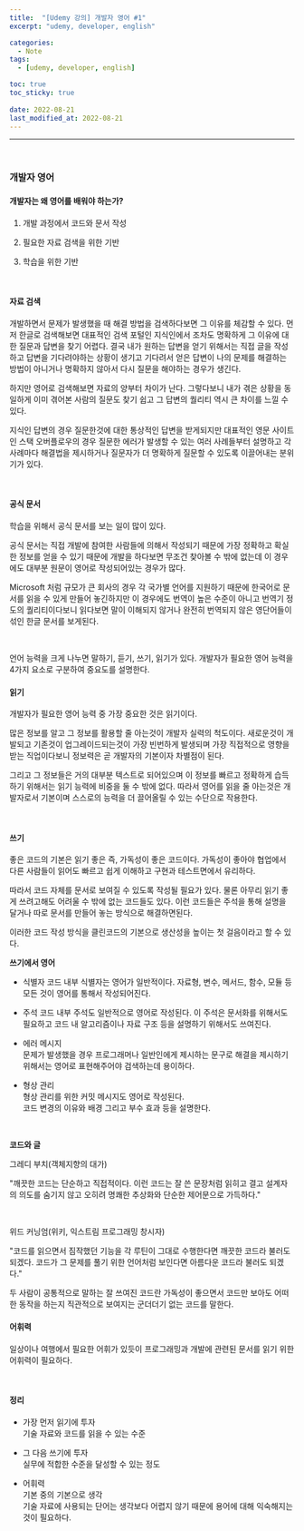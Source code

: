 ```yaml
---
title:  "[Udemy 강의] 개발자 영어 #1"
excerpt: "udemy, developer, english"

categories:
  - Note
tags:
  - [udemy, developer, english]

toc: true
toc_sticky: true
 
date: 2022-08-21 
last_modified_at: 2022-08-21
---
```


***

<br>

### 개발자 영어

#### 개발자는 왜 영어를 배워야 하는가?  

1. 개발 과정에서 코드와 문서 작성  

2. 필요한 자료 검색을 위한 기반

3. 학습을 위한 기반  


<br>

#### 자료 검색

개발하면서 문제가 발생했을 때 해결 방법을 검색하다보면 그 이유를 체감할 수 있다. 먼저 한글로 검색해보면 대표적인 검색 포털인 지식인에서 조차도 명확하게 그 이유에 대한 질문과 답변을 찾기 어렵다. 결국 내가 원하는 답변을 얻기 위해서는 직접 글을 작성하고 답변을 기다려야하는 상황이 생기고 기다려서 얻은 답변이 나의 문제를 해결하는 방법이 아니거나 명확하지 않아서 다시 질문을 해야하는 경우가 생긴다.  

하지만 영어로 검색해보면 자료의 양부터 차이가 난다. 그렇다보니 내가 겪은 상황을 동일하게 이미 겪어본 사람의 질문도 찾기 쉽고 그 답변의 퀄리티 역시 큰 차이를 느낄 수 있다. 

지식인 답변의 경우 질문한것에 대한 통상적인 답변을 받게되지만 대표적인 영문 사이트인 스택 오버플로우의 경우 질문한 에러가 발생할 수 있는 여러 사례들부터 설명하고 각 사례마다 해결법을 제시하거나 질문자가 더 명확하게 질문할 수 있도록 이끌어내는 분위기가 있다.  


<br>

#### 공식 문서  

학습을 위해서 공식 문서를 보는 일이 많이 있다.  

공식 문서는 직접 개발에 참여한 사람들에 의해서 작성되기 때문에 가장 정확하고 확실한 정보를 얻을 수 있기 때문에 개발을 하다보면 무조건 찾아볼 수 밖에 없는데 이 경우에도 대부분 원문이 영어로 작성되어있는 경우가 많다.  

Microsoft 처럼 규모가 큰 회사의 경우 각 국가별 언어를 지원하기 때문에 한국어로 문서를 읽을 수 있게 만들어 놓긴하지만 이 경우에도 번역이 높은 수준이 아니고 번역기 정도의 퀄리티이다보니 읽다보면 말이 이해되지 않거나 완전히 번역되지 않은 영단어들이 섞인 한글 문서를 보게된다.  

 <br>

언어 능력을 크게 나누면 말하기, 듣기, 쓰기, 읽기가 있다. 개발자가 필요한 영어 능력을 4가지 요소로 구분하여 중요도를 설명한다.


#### 읽기

개발자가 필요한 영어 능력 중 가장 중요한 것은 읽기이다.  

많은 정보를 알고 그 정보를 활용할 줄 아는것이 개발자 실력의 척도이다. 새로운것이 개발되고 기존것이 업그레이드되는것이 가장 빈번하게 발생되며 가장 직접적으로 영향을 받는 직업이다보니 정보력은 곧 개발자의 기본이자 차별점이 된다. 

그리고 그 정보들은 거의 대부분 텍스트로 되어있으며 이 정보를 빠르고 정확하게 습득하기 위해서는 읽기 능력에 비중을 둘 수 밖에 없다. 따라서 영어를 읽을 줄 아는것은 개발자로서 기본이며 스스로의 능력을 더 끌어올릴 수 있는 수단으로 작용한다.


<br>

#### 쓰기  

좋은 코드의 기본은 읽기 좋은 즉, 가독성이 좋은 코드이다. 가독성이 좋아야 협업에서 다른 사람들이 읽어도 빠르고 쉽게 이해하고 구현과 테스트면에서 유리하다.  

따라서 코드 자체를 문서로 보여질 수 있도록 작성될 필요가 있다. 물론 아무리 읽기 좋게 쓰려고해도 어려울 수 밖에 없는 코드들도 있다. 이런 코드들은 주석을 통해 설명을 달거나 따로 문서를 만들어 놓는 방식으로 해결하면된다. 

이러한 코드 작성 방식을 클린코드의 기본으로 생산성을 높이는 첫 걸음이라고 할 수 있다.  

**쓰기에서 영어**  

* 식별자
  코드 내부 식별자는 영어가 일반적이다. 자료형, 변수, 메서드, 함수, 모듈 등 모든 것이 영어를 통해서 작성되어진다.  


* 주석 
  코드 내부 주석도 일반적으로 영어로 작성된다. 이 주석은 문서화를 위해서도 필요하고 코드 내 알고리즘이나 자료 구조 등을 설명하기 위해서도 쓰여진다.  

* 에러 메시지  
  문제가 발생했을 경우 프로그래머나 일반인에게 제시하는 문구로 해결을 제시하기 위해서는 영어로 표현해주어야 검색하는데 용이하다.  

* 형상 관리  
  형상 관리를 위한 커밋 메시지도 영어로 작성된다.  
  코드 변경의 이유와 배경 그리고 부수 효과 등을 설명한다.  

<br>

**코드와 글** 

그레디 부치(객체지향의 대가)    

"깨끗한 코드는 단순하고 직접적이다. 이런 코드는 잘 쓴 문장처럼 읽히고 결고 설계자의 의도를 숨기지 않고 오히려 명쾌한 추상화와 단순한 제어문으로 가득하다."  

<br>

위드 커닝엄(위키, 익스트림 프로그래밍 창시자)

"코드를 읽으면서 짐작했던 기능을 각 루틴이 그대로 수행한다면 깨끗한 코드라 불러도 되겠다. 코드가 그 문제를 풀기 위한 언어처럼 보인다면 아름다운 코드라 불러도 되겠다."

두 사람이 공통적으로 말하는 잘 쓰여진 코드란 가독성이 좋으면서 코드만 보아도 어떠한 동작을 하는지 직관적으로 보여지는 군더더기 없는 코드를 말한다.  


#### 어휘력  

일상이나 여행에서 필요한 어휘가 있듯이 프로그래밍과 개발에 관련된 문서를 읽기 위한 어휘력이 필요하다.  



<br>

#### 정리  

* 가장 먼저 읽기에 투자  
  기술 자료와 코드를 읽을 수 있는 수준  

* 그 다음 쓰기에 투자  
  실무에 적합한 수준을 달성할 수 있는 정도  

* 어휘력  
  기본 중의 기본으로 생각  
  기술 자료에 사용되는 단어는 생각보다 어렵지 않기 때문에 용어에 대해 익숙해지는것이 필요하다.  